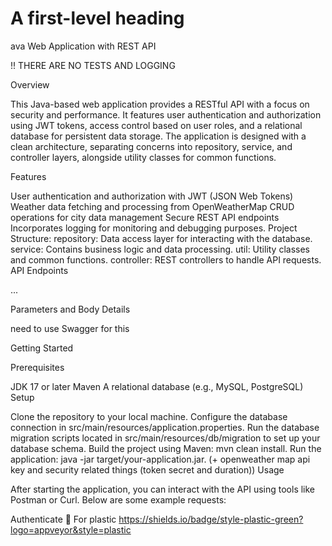 # A first-level heading
ava Web Application with REST API

!! THERE ARE NO TESTS AND LOGGING

Overview

This Java-based web application provides a RESTful API with a focus on security and performance. It features user authentication and authorization using JWT tokens, access control based on user roles, and a relational database for persistent data storage. The application is designed with a clean architecture, separating concerns into repository, service, and controller layers, alongside utility classes for common functions.

Features

User authentication and authorization with JWT (JSON Web Tokens)
Weather data fetching and processing from OpenWeatherMap
CRUD operations for city data management
Secure REST API endpoints
Incorporates logging for monitoring and debugging purposes.
Project Structure:
repository: Data access layer for interacting with the database.
service: Contains business logic and data processing.
util: Utility classes and common functions.
controller: REST controllers to handle API requests.
API Endpoints

...

Parameters and Body Details

need to use Swagger for this

Getting Started

Prerequisites

JDK 17 or later
Maven
A relational database (e.g., MySQL, PostgreSQL)
Setup

Clone the repository to your local machine.
Configure the database connection in src/main/resources/application.properties.
Run the database migration scripts located in src/main/resources/db/migration to set up your database schema.
Build the project using Maven: mvn clean install.
Run the application: java -jar target/your-application.jar. (+ openweather map api key and security related things (token secret and duration))
Usage

After starting the application, you can interact with the API using tools like Postman or Curl. Below are some example requests:

Authenticate
🧷  For plastic
https://shields.io/badge/style-plastic-green?logo=appveyor&style=plastic

